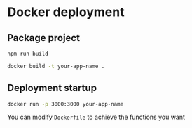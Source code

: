 # Docker deployment

## Package project

```bash
npm run build
```

```bash
docker build -t your-app-name .
```

## Deployment startup

```bash
docker run -p 3000:3000 your-app-name
```

You can modify `Dockerfile` to achieve the functions you want